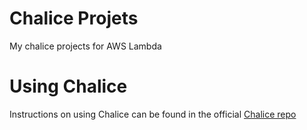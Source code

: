 # Chalice Projets

My chalice projects for AWS Lambda

# Using Chalice

Instructions on using Chalice can be found in the official [Chalice repo](https://github.com/awslabs/chalice)
